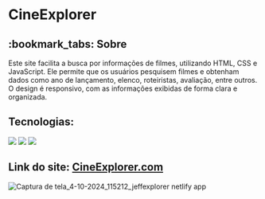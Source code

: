 # CineExplorer
<h2>:bookmark_tabs: Sobre</h2>
<p>Este site facilita a busca por informações de filmes, utilizando HTML, CSS e JavaScript. Ele permite que os usuários pesquisem filmes e obtenham dados como ano de lançamento, elenco, roteiristas, avaliação, entre outros. O design é responsivo, com as informações exibidas de forma clara e organizada.</p>
<h2>Tecnologias:</h2>

<div style="display: inline_block">

<img src="https://img.shields.io/badge/html5-%23E34F26.svg?style=for-the-badge&logo=html5&logoColor=white" />
<img src="https://img.shields.io/badge/css3-%231572B6.svg?style=for-the-badge&logo=css3&logoColor=white" />
<img src="https://img.shields.io/badge/javascript-%23323330.svg?style=for-the-badge&logo=javascript&logoColor=%23F7DF1E" />

<h2>Link do site: <a href="https://jeffexplorer.netlify.app/">CineExplorer.com</a></h2>

![Captura de tela_4-10-2024_115212_jeffexplorer netlify app](https://github.com/user-attachments/assets/fc18579d-1679-4c2a-acd9-f5e9e2d35151)
